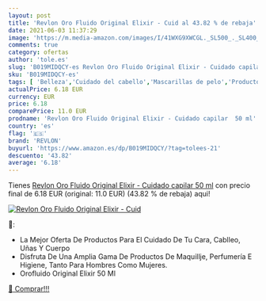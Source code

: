 ```yaml
---
layout: post
title: 'Revlon Oro Fluido Original Elixir - Cuid al 43.82 % de rebaja'
date: 2021-06-03 11:37:29
image: 'https://m.media-amazon.com/images/I/41WXG9XWCGL._SL500_._SL400_.jpg'
comments: true
category: ofertas
author: 'tole.es'
slug: 'B019MIDQCY-es Revlon Oro Fluido Original Elixir - Cuidado capilar 50 ml'
sku: 'B019MIDQCY-es'
tags: [ 'Belleza','Cuidado del cabello','Mascarillas de pelo','Productos para el cuidado del cabello','capilar','cuidado','revlon', ]
actualPrice: 6.18 EUR
currency: EUR
price: 6.18
comparePrice: 11.0 EUR
prodname: 'Revlon Oro Fluido Original Elixir - Cuidado capilar  50 ml'
country: 'es'
flag: '🇪🇸'
brand: 'REVLON'
buyurl: 'https://www.amazon.es/dp/B019MIDQCY/?tag=tolees-21'
descuento: '43.82'
average: '6.18'
---
```


Tienes [Revlon Oro Fluido Original Elixir - Cuidado capilar  50 ml](https://www.amazon.es/dp/B019MIDQCY/?tag=tolees-21) con precio final de  6.18 EUR (original: 11.0 EUR) (43.82 %  de rebaja) aqui!

[![Revlon Oro Fluido Original Elixir - Cuid](https://m.media-amazon.com/images/I/41WXG9XWCGL._SL500_._SL400_.jpg)](https://www.amazon.es/dp/B019MIDQCY/?tag=tolees-21)

🔎:

- La Mejor Oferta De Productos Para El Cuidado De Tu Cara, Cablleo, Uñas Y Cuerpo
- Disfruta De Una Amplia Gama De Productos De Maquillje, Perfumería E Higiene, Tanto Para Hombres Como Mujeres.
- Orofluido Original Elixir 50 Ml

[🛒 Comprar!!!](https://www.amazon.es/dp/B019MIDQCY/?tag=tolees-21)
